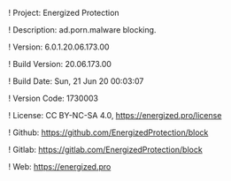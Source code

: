 ! Project: Energized Protection

! Description: ad.porn.malware blocking.

! Version: 6.0.1.20.06.173.00

! Build Version: 20.06.173.00

! Build Date: Sun, 21 Jun 20 00:03:07

! Version Code: 1730003

! License: CC BY-NC-SA 4.0, https://energized.pro/license

! Github: https://github.com/EnergizedProtection/block

! Gitlab: https://gitlab.com/EnergizedProtection/block


! Web: https://energized.pro
